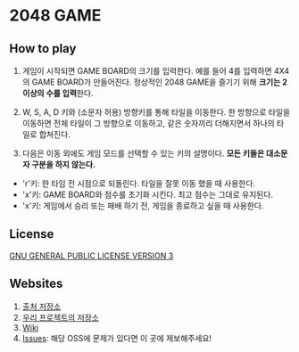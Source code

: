 # 2048 GAME
## How to play
1. 게임이 시작되면 GAME BOARD의 크기를 입력한다. 예를 들어 4를 입력하면 4X4의 GAME BOARD가 만들어진다.
   정상적인 2048 GAME을 즐기기 위해 **크기는 2 이상의 수를 입력**한다.
   
2. W, S, A, D 키와 (소문자 허용) 방향키를 통해 타일을 이동한다. 한 방향으로 타일을 이동하면 전체 타일이 그 방향으로 이동하고, 같은 숫자끼리 더해지면서 하나의 타일로 합쳐진다.

3. 다음은 이동 외에도 게임 모드를 선택할 수 있는 키의 설명이다. **모든 키들은 대소문자 구분을 하지 않는다.**
  - 'r'키: 한 타임 전 시점으로 되돌린다. 타일을 잘못 이동 했을 때 사용한다.
  - 'x'키: GAME BOARD와 점수를 초기화 시킨다. 최고 점수는 그대로 유지된다.
  - 'x'키: 게임에서 승리 또는 패배 하기 전, 게임을 종료하고 싶을 때 사용한다.
  
## License
[GNU GENERAL PUBLIC LICENSE VERSION 3](LICENSE)

## Websites
1. [출처 저장소](https://github.com/mustafakbulut/2048-game)
2. [우리 프로젝트의 저장소](https://github.com/LeeEunhyung/OSS_2048)
3. [Wiki](https://github.com/LeeEunhyung/OSS_2048/wiki)
4. [Issues](https://github.com/LeeEunhyung/OSS_2048/issues/new): 해당 OSS에 문제가 있다면 이 곳에 제보해주세요! 

